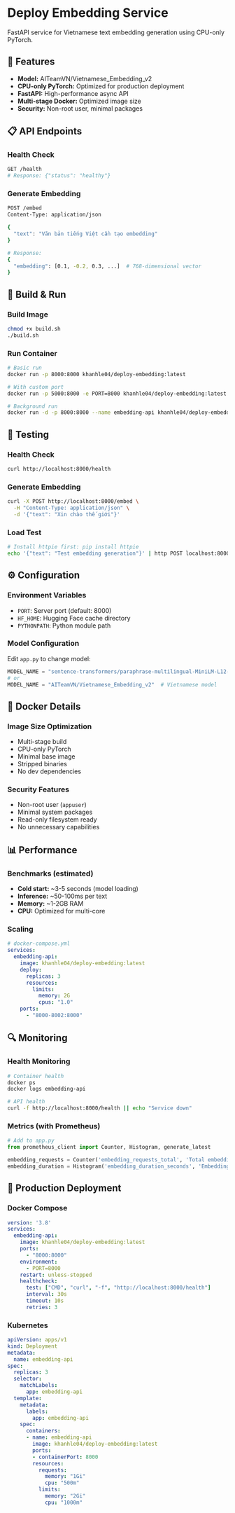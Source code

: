 # Deploy Embedding Service

FastAPI service for Vietnamese text embedding generation using CPU-only PyTorch.

## 🚀 Features

- **Model:** AITeamVN/Vietnamese_Embedding_v2
- **CPU-only PyTorch:** Optimized for production deployment
- **FastAPI:** High-performance async API
- **Multi-stage Docker:** Optimized image size
- **Security:** Non-root user, minimal packages

## 📋 API Endpoints

### Health Check
```bash
GET /health
# Response: {"status": "healthy"}
```

### Generate Embedding
```bash
POST /embed
Content-Type: application/json

{
  "text": "Văn bản tiếng Việt cần tạo embedding"
}

# Response:
{
  "embedding": [0.1, -0.2, 0.3, ...]  # 768-dimensional vector
}
```

## 🔧 Build & Run

### Build Image
```bash
chmod +x build.sh
./build.sh
```

### Run Container
```bash
# Basic run
docker run -p 8000:8000 khanhle04/deploy-embedding:latest

# With custom port
docker run -p 5000:8000 -e PORT=8000 khanhle04/deploy-embedding:latest

# Background run
docker run -d -p 8000:8000 --name embedding-api khanhle04/deploy-embedding:latest
```

## 🧪 Testing

### Health Check
```bash
curl http://localhost:8000/health
```

### Generate Embedding
```bash
curl -X POST http://localhost:8000/embed \
  -H "Content-Type: application/json" \
  -d '{"text": "Xin chào thế giới"}'
```

### Load Test
```bash
# Install httpie first: pip install httpie
echo '{"text": "Test embedding generation"}' | http POST localhost:8000/embed
```

## ⚙️ Configuration

### Environment Variables
- `PORT`: Server port (default: 8000)
- `HF_HOME`: Hugging Face cache directory
- `PYTHONPATH`: Python module path

### Model Configuration
Edit `app.py` to change model:
```python
MODEL_NAME = "sentence-transformers/paraphrase-multilingual-MiniLM-L12-v2"  # Smaller model
# or
MODEL_NAME = "AITeamVN/Vietnamese_Embedding_v2"  # Vietnamese model
```

## 🐳 Docker Details

### Image Size Optimization
- Multi-stage build
- CPU-only PyTorch
- Minimal base image
- Stripped binaries
- No dev dependencies

### Security Features
- Non-root user (`appuser`)
- Minimal system packages
- Read-only filesystem ready
- No unnecessary capabilities

## 📊 Performance

### Benchmarks (estimated)
- **Cold start:** ~3-5 seconds (model loading)
- **Inference:** ~50-100ms per text
- **Memory:** ~1-2GB RAM
- **CPU:** Optimized for multi-core

### Scaling
```yaml
# docker-compose.yml
services:
  embedding-api:
    image: khanhle04/deploy-embedding:latest
    deploy:
      replicas: 3
      resources:
        limits:
          memory: 2G
          cpus: "1.0"
    ports:
      - "8000-8002:8000"
```

## 🔍 Monitoring

### Health Monitoring
```bash
# Container health
docker ps
docker logs embedding-api

# API health
curl -f http://localhost:8000/health || echo "Service down"
```

### Metrics (with Prometheus)
```python
# Add to app.py
from prometheus_client import Counter, Histogram, generate_latest

embedding_requests = Counter('embedding_requests_total', 'Total embedding requests')
embedding_duration = Histogram('embedding_duration_seconds', 'Embedding generation duration')
```

## 🚀 Production Deployment

### Docker Compose
```yaml
version: '3.8'
services:
  embedding-api:
    image: khanhle04/deploy-embedding:latest
    ports:
      - "8000:8000"
    environment:
      - PORT=8000
    restart: unless-stopped
    healthcheck:
      test: ["CMD", "curl", "-f", "http://localhost:8000/health"]
      interval: 30s
      timeout: 10s
      retries: 3
```

### Kubernetes
```yaml
apiVersion: apps/v1
kind: Deployment
metadata:
  name: embedding-api
spec:
  replicas: 3
  selector:
    matchLabels:
      app: embedding-api
  template:
    metadata:
      labels:
        app: embedding-api
    spec:
      containers:
      - name: embedding-api
        image: khanhle04/deploy-embedding:latest
        ports:
        - containerPort: 8000
        resources:
          requests:
            memory: "1Gi"
            cpu: "500m"
          limits:
            memory: "2Gi"
            cpu: "1000m"
```
